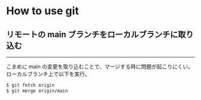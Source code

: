 # How to use git
## リモートの main ブランチをローカルブランチに取り込む
---
こまめに main の変更を取り込むことで、マージする時に問題が起こりにくい。
ローカルブランチ上で以下を実行。
```bash
$ git fetch origin
$ git merge origin/main
```
